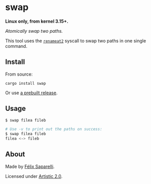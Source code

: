 # swap

**Linux only, from kernel 3.15+.**

_Atomically swap two paths._

This tool uses the [`renameat2`](https://manpages.debian.org/testing/manpages-dev/renameat2.2.en.html) syscall to swap two paths in one single command.

## Install

From source:

```
cargo install swap
```

Or use [a prebuilt release](https://github.com/passcod/swap/releases).

## Usage

```bash
$ swap filea fileb

# Use -v to print out the paths on success:
$ swap filea fileb
filea <-> fileb
```

## About

Made by [Félix Saparelli](https://passcod.name).

Licensed under [Artistic 2.0](./LICENSE).
